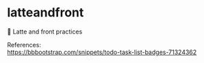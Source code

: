 # latteandfront

💫 Latte and front practices

References:
<br>
https://bbbootstrap.com/snippets/todo-task-list-badges-71324362
